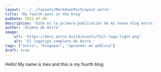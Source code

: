 ```yaml
---
layout: '../../layouts/MarkdownPostLayout.astro'
title: 'My fourth post in the blog'
pubDate: 2022-07-04
description: 'Este es la primera publicación de mi nuevo blog Astro.'
author: 'Alumno de Astro'
image:
    url: 'https://docs.astro.build/assets/full-logo-light.png'
    alt: 'El logotipo completo de Astro.'
tags: ["astro", "bloguear", "aprender en público"]
draft: true
---
```


Hello! My name is Ines and this is my fourth blog